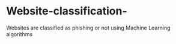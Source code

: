 # Website-classification-
Websites are classified as phishing or not using Machine Learning algorithms
